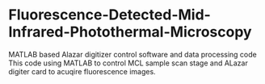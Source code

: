# Fluorescence-Detected-Mid-Infrared-Photothermal-Microscopy
MATLAB based Alazar digitizer control software and data processing code
This code using MATLAB to control MCL sample scan stage and ALazar digiter card to acuqire fluorescence images.
